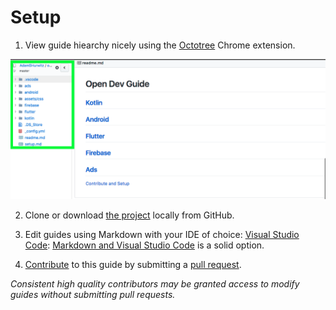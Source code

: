 # Setup

1. View guide hiearchy nicely using the [Octotree](https://chrome.google.com/webstore/detail/octotree/bkhaagjahfmjljalopjnoealnfndnagc/related?hl=en-US) Chrome extension.

![Octotree image](images/octotree.png)

2. Clone or download [the project](https://github.com/AdamSHurwitz/open-dev-guide) locally from GitHub.

3. Edit guides using Markdown with your IDE of choice: [Visual Studio Code](https://code.visualstudio.com/): [Markdown and Visual Studio Code](https://code.visualstudio.com/docs/languages/markdown) is a solid option.

4. [Contribute](https://github.com/AdamSHurwitz/app-dev-guide) to this guide by submitting a [pull request](https://github.com/AdamSHurwitz/open-dev-guide/pulls).

_Consistent high quality contributors may be granted access to modify guides without submitting pull requests._